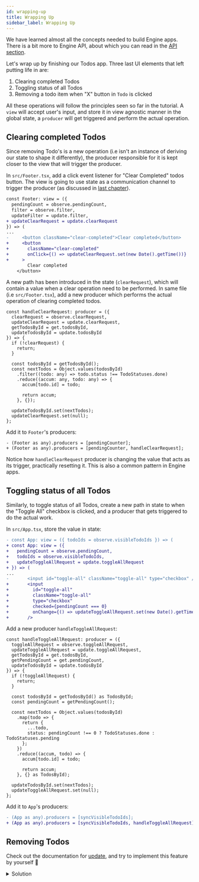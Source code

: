```yaml
---
id: wrapping-up
title: Wrapping Up
sidebar_label: Wrapping Up
---
```


We have learned almost all the concepts needed to build Engine apps. There is a
bit more to Engine API, about which you can read in the [API
section](/docs/implementations/react).

Let's wrap up by finishing our Todos app. Three last UI elements that left
putting life in are:
1. Clearing completed Todos
2. Toggling status of all Todos
3. Removing a todo item when "X" button in `Todo` is clicked

All these operations will follow the principles seen so far in the tutorial. A
`view` will accept user's input, and store it in view agnostic manner in the
global state, a `producer` will get triggered and perform the actual operation.

## Clearing completed Todos

Since removing Todo's is a new operation (i.e isn't an instance of deriving our
state to shape it differently), the producer responsible for it is kept closer
to the view that will trigger the producer.

In `src/Footer.tsx`, add a click event listener for "Clear Completed" todos
button. The view is going to use state as a communication channel to trigger the
producer (as discussed in [last
chapter](/docs/tutorials/react/state-as-communication-channel)).

```diff
const Footer: view = ({
  pendingCount = observe.pendingCount,
  filter = observe.filter,
  updateFilter = update.filter,
+ updateClearRequest = update.clearRequest
}) => (
...
-     <button className="clear-completed">Clear completed</button>
+     <button
+       className="clear-completed"
+       onClick={() => updateClearRequest.set(new Date().getTime())}
+     >
        Clear completed
    </button>
```

A new path has been introduced in the state (`clearRequest`), which will contain
a value when a clear operation need to be performed. In same file (i.e
`src/Footer.tsx`), add a new producer which performs the actual operation of
clearing completed todos.

```tsx
const handleClearRequest: producer = ({
  clearRequest = observe.clearRequest,
  updateClearRequest = update.clearRequest,
  getTodosById = get.todosById,
  updateTodosById = update.todosById
}) => {
  if (!clearRequest) {
    return;
  }

  const todosById = getTodosById();
  const nextTodos = Object.values(todosById)
    .filter((todo: any) => todo.status !== TodoStatuses.done)
    .reduce((accum: any, todo: any) => {
      accum[todo.id] = todo;

      return accum;
    }, {});

  updateTodosById.set(nextTodos);
  updateClearRequest.set(null);
};
```

Add it to `Footer`'s producers:

```tsx
- (Footer as any).producers = [pendingCounter];
+ (Footer as any).producers = [pendingCounter, handleClearRequest];
```

Notice how `handleClearRequest` producer is changing the value that acts as its
trigger, practically resetting it. This is also a common pattern in Engine apps.

## Toggling status of all Todos

Similarly, to toggle status of all Todos, create a new path in state to when the
"Toggle All" checkbox is clicked, and a producer that gets triggered to do the
actual work.

In `src/App.tsx`, store the value in state:

```diff
- const App: view = ({ todoIds = observe.visibleTodoIds }) => (
+ const App: view = ({
+   pendingCount = observe.pendingCount,
+   todoIds = observe.visibleTodoIds,
+   updateToggleAllRequest = update.toggleAllRequest
+ }) => (
...
-       <input id="toggle-all" className="toggle-all" type="checkbox" />
+       <input
+         id="toggle-all"
+         className="toggle-all"
+         type="checkbox"
+         checked={pendingCount === 0}
+         onChange={() => updateToggleAllRequest.set(new Date().getTime())}
+       />
```

Add a new producer `handleToggleAllRequest`:

```tsx
const handleToggleAllRequest: producer = ({
  toggleAllRequest = observe.toggleAllRequest,
  updateToggleAllRequest = update.toggleAllRequest,
  getTodosById = get.todosById,
  getPendingCount = get.pendingCount,
  updateTodosById = update.todosById
}) => {
  if (!toggleAllRequest) {
    return;
  }

  const todosById = getTodosById() as TodosById;
  const pendingCount = getPendingCount();

  const nextTodos = Object.values(todosById)
    .map(todo => {
      return {
        ...todo,
        status: pendingCount !== 0 ? TodoStatuses.done : TodoStatuses.pending
      };
    })
    .reduce((accum, todo) => {
      accum[todo.id] = todo;

      return accum;
    }, {} as TodosById);

  updateTodosById.set(nextTodos);
  updateToggleAllRequest.set(null);
};
```

Add it to `App`'s producers:

```diff
- (App as any).producers = [syncVisibleTodoIds];
+ (App as any).producers = [syncVisibleTodoIds, handleToggleAllRequest];
```

## Removing Todos

Check out the documentation for [update](/docs/api/update), and try to implement
this feature by yourself 🙂

<details>
<summary>Solution</summary>

In `src/Todo/View.tsx`,

```diff
-       <button className="destroy" />
+       <button className="destroy" onClick={() => updateTodo.remove()} />
```
</details>
